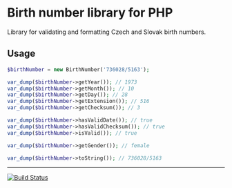 Birth number library for PHP
============
Library for validating and formatting Czech and Slovak birth numbers.

Usage
-------------
```php
$birthNumber = new BirthNumber('736028/5163');

var_dump($birthNumber->getYear()); // 1973
var_dump($birthNumber->getMonth()); // 10
var_dump($birthNumber->getDay()); // 28
var_dump($birthNumber->getExtension()); // 516
var_dump($birthNumber->getChecksum()); // 3

var_dump($birthNumber->hasValidDate()); // true
var_dump($birthNumber->hasValidChecksum()); // true
var_dump($birthNumber->isValid()); // true

var_dump($birthNumber->getGender()); // female

var_dump($birthNumber->toString()); // 736028/5163
```
-----
[![Build Status](https://travis-ci.org/JakubOnderka/birth-number.png?branch=master)](https://travis-ci.org/JakubOnderka/birth-number)
